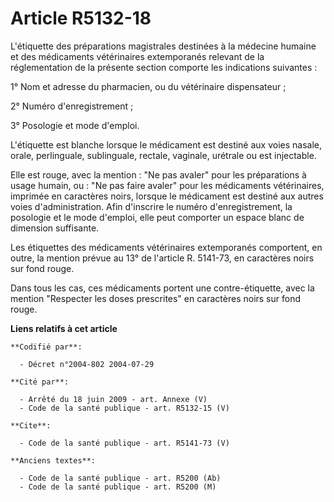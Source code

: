 # Article R5132-18

L'étiquette des préparations magistrales destinées à la médecine humaine et des médicaments vétérinaires extemporanés
relevant de la réglementation de la présente section comporte les indications suivantes :

1° Nom et adresse du pharmacien, ou du vétérinaire dispensateur ;

2° Numéro d'enregistrement ;

3° Posologie et mode d'emploi.

L'étiquette est blanche lorsque le médicament est destiné aux voies nasale, orale, perlinguale, sublinguale, rectale,
vaginale, urétrale ou est injectable.

Elle est rouge, avec la mention : "Ne pas avaler" pour les préparations à usage humain, ou : "Ne pas faire avaler" pour les
médicaments vétérinaires, imprimée en caractères noirs, lorsque le médicament est destiné aux autres voies d'administration.
Afin d'inscrire le numéro d'enregistrement, la posologie et le mode d'emploi, elle peut comporter un espace blanc de
dimension suffisante.

Les étiquettes des médicaments vétérinaires extemporanés comportent, en outre, la mention prévue au 13° de l'article R.
5141-73, en caractères noirs sur fond rouge.

Dans tous les cas, ces médicaments portent une contre-étiquette, avec la mention "Respecter les doses prescrites" en
caractères noirs sur fond rouge.

**Liens relatifs à cet article**

	**Codifié par**:

	  - Décret n°2004-802 2004-07-29

	**Cité par**:

	  - Arrêté du 18 juin 2009 - art. Annexe (V)
	  - Code de la santé publique - art. R5132-15 (V)

	**Cite**:

	  - Code de la santé publique - art. R5141-73 (V)

	**Anciens textes**:

	  - Code de la santé publique - art. R5200 (Ab)
	  - Code de la santé publique - art. R5200 (M)
